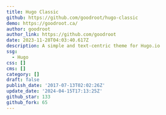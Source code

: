 ```yaml
---
title: Hugo Classic
github: https://github.com/goodroot/hugo-classic
demo: https://goodroot.ca/
author: goodroot
author_link: https://github.com/goodroot
date: 2023-11-28T04:03:40.617Z
description: A simple and text-centric theme for Hugo.io
ssg:
  - Hugo
css: []
cms: []
category: []
draft: false
publish_date: '2017-07-13T02:02:26Z'
update_date: '2024-04-15T17:13:25Z'
github_star: 133
github_fork: 65
---
```

